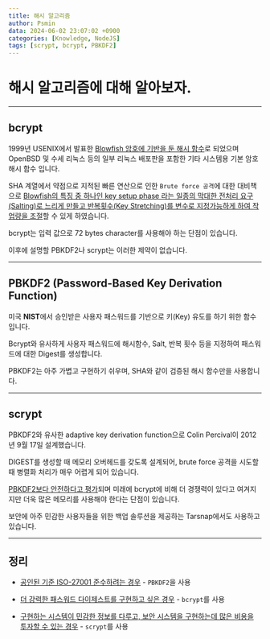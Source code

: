 ```yaml
---
title: 해시 알고리즘
author: Psmin
data: 2024-06-02 23:07:02 +0900
categories: [Knowledge, NodeJS]
tags: [scrypt, bcrypt, PBKDF2]
---
```


# 해시 알고리즘에 대해 알아보자.

---

## bcrypt

1999년 USENIX에서 발표한 <u>Blowfish 암호에 기반을 둔 해시 함수</u>로 되었으며 OpenBSD 및 수세 리눅스 등의 일부 리눅스 배포판을 포함한 기타 시스템용 기본 암호 해시 함수 입니다.

SHA 계열에서 약점으로 지적된 빠른 연산으로 인한 `Brute force 공격`에 대한 대비책으로 <u>Blowfish의 특징 중 하나인 key setup phase 라는 일종의 막대한 전처리 요구(Salting)로 느리게 만들고 반복횟수(Key Stretching)를 변수로 지정가능하게 하여 작업량을 조절</u>할 수 있게 하였습니다.

bcrypt는 입력 값으로 72 bytes character를 사용해야 하는 단점이 있습니다.

이후에 설명할 PBKDF2나 scrypt는 이러한 제약이 없습니다.

---

## PBKDF2 (Password-Based Key Derivation Function)

미국 **NIST**에서 승인받은 사용자 패스워드를 기반으로 키(Key) 유도를 하기 위한 함수입니다.

Bcrypt와 유사하게 사용자 패스워드에 해시함수, Salt, 반복 횟수 등을 지정하여 패스워드에 대한 Digest를 생성합니다.

PBKDF2는 아주 가볍고 구현하기 쉬우며, SHA와 같이 검증된 해시 함수만을 사용합니다.

---

## scrypt

PBKDF2와 유사한 adaptive key derivation function으로 Colin Percival이 2012년 9월 17일 설계했습니다.

DIGEST를 생성할 때 메모리 오버헤드를 갖도록 설계되어, brute force 공격을 시도할 때 병렬화 처리가 매우 어렵게 되어 있습니다.

<u>PBKDF2보다 안전하다고 평가</u>되며 미래에 bcrypt에 비해 더 경쟁력이 있다고 여겨지지만 더욱 많은 메모리를 사용해야 한다는 단점이 있습니다.

보안에 아주 민감한 사용자들을 위한 백업 솔루션을 제공하는 Tarsnap에서도 사용하고 있습니다.

---

## 정리

- <u>공인된 기준 ISO-27001 준수하려는 경우</u> - `PBKDF2`을 사용

- <u>더 강력한 패스워드 다이제스트를 구현하고 싶은 경우</u> - `bcrypt`를 사용

- <u>구현하는 시스템이 민감한 정보를 다루고, 보안 시스템을 구현하는데 많은 비용을 투자할 수 있는 경우</u> - `scrypt`를 사용
